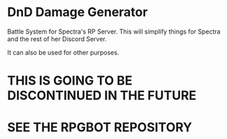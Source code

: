 # DnD Damage Generator
Battle System for Spectra's RP Server.
This will simplify things for Spectra and the rest of her Discord Server.

It can also be used for other purposes.

# THIS IS GOING TO BE DISCONTINUED IN THE FUTURE
# SEE THE RPGBOT REPOSITORY

